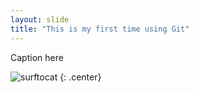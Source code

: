 ```yaml
---
layout: slide
title: "This is my first time using Git"
---
```


Caption here

![surftocat](https://octodex.github.com/images/surftocat.png)
{: .center}
